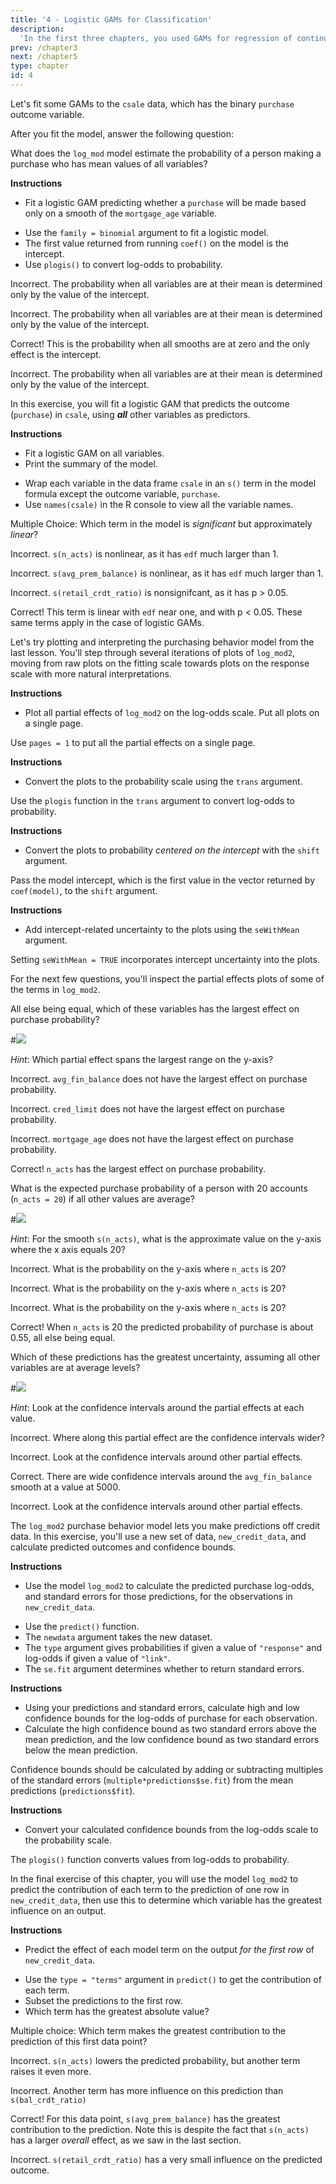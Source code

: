 ```yaml
---
title: '4 - Logistic GAMs for Classification'
description:
  'In the first three chapters, you used GAMs for regression of continuous outcomes.  In this chapter, you will use GAMs for classification. You will build logistic GAMs to predict binary outcomes like customer purchasing behavior, learn to visualize this new type of model, make predictions, and learn how to explain the variables that influence each prediction.'
prev: /chapter3
next: /chapter5
type: chapter
id: 4
---
```

<exercise id="1" title="Types of model outcomes" type="slides">

<slides source="chapter4_01">
</slides>

</exercise>

<exercise id="2" title="Classifying purchasing behavior">

Let's fit some GAMs to the `csale` data, which has the binary `purchase` outcome variable.

After you fit the model, answer the following question:

What does the `log_mod` model estimate the probability of a person making a purchase who has mean values of all variables?

**Instructions**

- Fit a logistic GAM predicting whether a `purchase` will be made based only on a smooth of the `mortgage_age` variable.

<codeblock id="04_02">

- Use the `family = binomial` argument to fit a logistic model.
- The first value returned from running `coef()` on the model is the intercept.
- Use `plogis()` to convert log-odds to probability.

</codeblock>


<choice>
<opt text="7.5%">

Incorrect. The probability when all variables are at their mean is determined only by the value of the intercept.

</opt>

<opt text="11%">

Incorrect. The probability when all variables are at their mean is determined only by the value of the intercept.

</opt>

<opt text="21%" correct="true">

Correct! This is the probability when all smooths are at zero and the only effect is the intercept.

</opt>

<opt text="72%">

Incorrect. The probability when all variables are at their mean is determined only by the value of the intercept.

</opt>

</choice>

</exercise>

<exercise id="3" title="Purchase behavior with multiple smooths">

In this exercise, you will fit a logistic GAM that predicts the outcome (`purchase`) in `csale`, using ***all*** other variables as predictors.

**Instructions**
- Fit a logistic GAM on all variables. 
- Print the summary of the model.

<codeblock id="04_03">

- Wrap each variable in the data frame `csale` in an `s()` term in the model formula except the outcome variable, `purchase`.
- Use `names(csale)` in the R console to view all the variable names.

</codeblock>

Multiple Choice: Which term in the model is _significant_ but approximately _linear_?

<choice>
<opt text="s(n_acts)">

Incorrect. `s(n_acts)` is nonlinear, as it has `edf` much larger than 1.

</opt>

<opt text="s(avg_prem_balance)">

Incorrect. `s(avg_prem_balance)` is nonlinear, as it has `edf` much larger than 1.

</opt>

<opt text="s(retail_crdt_ratio)" >

Incorrect. `s(retail_crdt_ratio)` is nonsignifcant, as it has p > 0.05.

</opt>

<opt text="s(cred_limit)" correct="true">

Correct! This term is linear with `edf` near one, and with p < 0.05.  These same terms apply in the case of logistic GAMs.

</opt>

</choice>

</exercise>

<exercise id="4" title="Visualizing logistic GAMs" type="slides">

<slides source="chapter4_04">
</slides>

</exercise>

<exercise id="5" title="Visualizing influences on purchase probability">

Let's try plotting and interpreting the purchasing behavior model from the last lesson.  You'll step through several iterations of plots of `log_mod2`, moving from raw plots on the fitting scale towards plots on the response scale with more natural interpretations.

**Instructions**

- Plot all partial effects of `log_mod2` on the log-odds scale. Put all plots on a single page.

<codeblock id="04_05">

Use `pages = 1` to put all the partial effects on a single page.

</codeblock>

**Instructions**

- Convert the plots to the probability scale using the `trans` argument.

<codeblock id="04_05_1">

Use the `plogis` function in the `trans` argument to convert log-odds to probability.

</codeblock>

**Instructions**

- Convert the plots to probability _centered on the intercept_ with the `shift` argument.

<codeblock id="04_05_2">

Pass the model intercept, which is the first value in the vector returned by `coef(model)`, to the `shift` argument.

</codeblock>

**Instructions**

- Add intercept-related uncertainty to the plots using the `seWithMean` argument.

<codeblock id="04_05_3">

Setting `seWithMean = TRUE` incorporates intercept uncertainty into the plots.

</codeblock>

</exercise>

<exercise id="6" title="Interpreting purchase effect plots (I)">

For the next few questions, you'll inspect the partial effects plots of some of the terms in `log_mod2`.

All else being equal, which of these variables has the largest effect on purchase probability?

#![](https://raw.githubusercontent.com/noamross/gams-in-r-course/master/images/logmod2plot-1.png)

_Hint_: Which partial effect spans the largest range on the y-axis?

<choice>
<opt text="s(avg_fin_balance)">

Incorrect. `avg_fin_balance` does not have the largest effect on purchase probability.

</opt>

<opt text="s(mortage_age)">

Incorrect. `cred_limit` does not have the largest effect on purchase probability.

</opt>

<opt text="s(cred_limit)" >

Incorrect. `mortgage_age` does not have the largest effect on purchase probability.

</opt>

<opt text="s(n_acts)" correct="true">

Correct! `n_acts` has the largest effect on purchase probability.

</opt>

</choice>

</exercise>

<exercise id="7" title="Interpreting purchase effect plots (II)">

What is the expected purchase probability of a person with 20 accounts (`n_acts = 20`) if all other values are average?

#![](https://raw.githubusercontent.com/noamross/gams-in-r-course/master/images/logmod2plot-1.png)

_Hint_: For the smooth `s(n_acts)`, what is the approximate value on the y-axis where the x axis equals 20?

<choice>
<opt text="0.15">

Incorrect. What is the probability on the y-axis where `n_acts` is 20?

</opt>

<opt text="0.25">

Incorrect. What is the probability on the y-axis where `n_acts` is 20?

</opt>

<opt text="0.35" >

Incorrect. What is the probability on the y-axis where `n_acts` is 20?

</opt>

<opt text="0.55" correct="true">

Correct! When `n_acts` is 20 the predicted probability of purchase is about 0.55, all else being equal.
</opt>

</choice>

</exercise>

<exercise id="8" title="Interpreting purchase effect plots (III)">

Which of these predictions has the greatest uncertainty, assuming all other variables are at average levels?

#![](https://raw.githubusercontent.com/noamross/gams-in-r-course/master/images/logmod2plot-1.png)

_Hint_: Look at the confidence intervals around the partial effects at each value.

<choice>
<opt text="The probability of purchase when avg_fin_balance is 2000.">

Incorrect. Where along this partial effect are the confidence intervals wider?

</opt>

<opt text="The probability of purchase when mortgage_age is 50.">

Incorrect. Look at the confidence intervals around other partial effects.

</opt>

<opt text="The probability of purchase when avg_fin_balance is 5000." correct="true">

Correct. There are wide confidence intervals around the `avg_fin_balance` smooth at a value at 5000.

</opt>

<opt text="The probability of purchase when mortgage_age is 150." >

Incorrect. Look at the confidence intervals around other partial effects.

</opt>

</choice>

</exercise>

<exercise id="9" title="Making predictions" type="slides">

<slides source="chapter4_09">
</slides>

</exercise>

<exercise id="10" title="Predicting purchase behavior and uncertainty">

The `log_mod2` purchase behavior model lets you make predictions off credit data. In this exercise, you'll use a new set of data, `new_credit_data`, and calculate predicted outcomes and confidence bounds. 

**Instructions**
- Use the model `log_mod2` to calculate the predicted purchase log-odds, and standard errors for those predictions, for the observations in `new_credit_data`.

<codeblock id="04_10">

- Use the `predict()` function.
- The `newdata` argument takes the new dataset.
- The `type` argument gives probabilities if given a value of `"response"` and log-odds if given a value of `"link"`. 
- The `se.fit`  argument determines whether to return standard errors.

</codeblock>

**Instructions**
- Using your predictions and standard errors, calculate high and low confidence bounds for the log-odds of purchase for each observation. 
- Calculate the high confidence bound as two standard errors above the mean prediction, and the low confidence bound as two standard errors below the mean prediction.

<codeblock id="04_10_1">

Confidence bounds should be calculated by adding or subtracting multiples of the standard errors (`multiple*predictions$se.fit`) from the mean predictions (`predictions$fit`).

</codeblock>

**Instructions**
- Convert your calculated confidence bounds from the log-odds scale to the probability scale.

<codeblock id="04_10_2">

The `plogis()` function converts values from log-odds to probability.

</codeblock>

</exercise>

<exercise id="11" title="Explaining individual behaviors">

In the final exercise of this chapter, you will use the model `log_mod2` to predict the contribution of each term to the prediction of one row in `new_credit_data`, then use this to determine which variable has the greatest influence on an output.

**Instructions**
- Predict the effect of each model term on the output _for the first row_ of `new_credit_data`.

<codeblock id="04_11">

- Use the `type = "terms"` argument in `predict()` to get the contribution of each term. 
- Subset the predictions to the first row.
- Which term has the greatest absolute value?

</codeblock>

Multiple choice: Which term makes the greatest contribution to the prediction of this first data point?

<choice>
<opt text="s(n_acts)">

Incorrect. `s(n_acts)` lowers the predicted probability, but another term raises it even more.

</opt>

<opt text="s(bal_crdt_ratio)">

Incorrect. Another term has more influence on this prediction than `s(bal_crdt_ratio)`

</opt>

<opt text="s(avg_prem_balance)"  correct="true">

Correct! For this data point, `s(avg_prem_balance)` has the greatest contribution to the prediction.  Note this is despite the fact that `s(n_acts)` has a larger _overall_ effect, as we saw in the last section.

</opt>

<opt text="s(retail_crdt_ratio)" >

Incorrect. `s(retail_crdt_ratio)` has a very small influence on the predicted outcome.

</opt>

</choice>

</exercise>

<exercise id="12" title="Doing more with GAMs" type="slides">

<slides source="chapter4_12">
</slides>

</exercise>

























